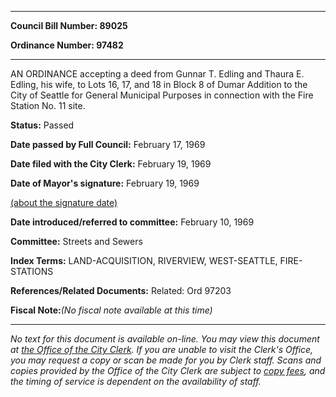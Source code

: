 

********

**Council Bill Number: 89025**
   
**Ordinance Number: 97482**
********

 AN ORDINANCE accepting a deed from Gunnar T. Edling and Thaura E. Edling, his wife, to Lots 16, 17, and 18 in Block 8 of Dumar Addition to the City of Seattle for General Municipal Purposes in connection with the Fire Station No. 11 site.

**Status:** Passed
   
**Date passed by Full Council:** February 17, 1969
   
**Date filed with the City Clerk:** February 19, 1969
   
**Date of Mayor's signature:** February 19, 1969
   
[(about the signature date)](/~public/approvaldate.htm)
   
   
   
**Date introduced/referred to committee:** February 10, 1969
   
**Committee:** Streets and Sewers
   
   
**Index Terms:** LAND-ACQUISITION, RIVERVIEW, WEST-SEATTLE, FIRE-STATIONS

**References/Related Documents:** Related: Ord 97203

**Fiscal Note:**_(No fiscal note available at this time)_
********

_No text for this document is available on-line. You may view this document at [the Office of the City Clerk](http://www.seattle.gov/leg/clerk/contactUs.htm). If you are unable to visit the Clerk's Office, you may request a copy or scan be made for you by Clerk staff. Scans and copies provided by the Office of the City Clerk are subject to [copy fees](http://clerk.seattle.gov/~public/clerkfees.htm), and the timing of service is dependent on the availability of staff._

